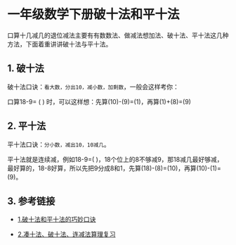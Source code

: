 # 一年级数学下册破十法和平十法


 口算十几减几的退位减法主要有有数数法、做减法想加法、破十法、平十法这几种方法，下面着重讲讲破十法与平十法。

## 1. 破十法

破十法口诀：`看大数，分出10，减小数，加剩数`，一般会这样考你：

口算18-9= (   ) 时，可以这样想：先算(10)-(9)=(1)，再算(1)+(8)=(9)

## 2. 平十法

平十法口诀：`分小数，减出10，10减几`。

平十法就是连续减，例如18-9=(  )，18个位上的8不够减9，那18减几最好够减，最好算的，18-8好算，所以先把9分成8和1，先算(18)-(8)=(10)，再算(10)-(1)=(9)。

## 3. 参考链接

+ [1.破十法和平十法的巧妙口诀](https://www.sohu.com/a/374921630_120064993)

+ [2.凑十法、破十法、连减法算理复习](https://wenku.baidu.com/view/7abe1dd6a200a6c30c22590102020740bf1ecdf1.html)


